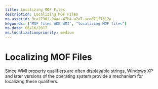 ```yaml
---
title: Localizing MOF Files
description: Localizing MOF Files
ms.assetid: 9ca27901-04aa-47b4-a2a7-aee071f7312a
keywords: ["MOF files WDK WMI", "localizing MOF files"]
ms.date: 06/16/2017
ms.localizationpriority: medium
---
```


# Localizing MOF Files





Since WMI property qualifiers are often displayable strings, Windows XP and later versions of the operating system provide a mechanism for localizing these qualifiers.

 

 




